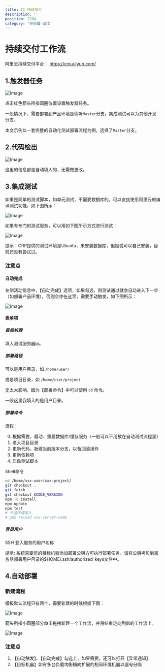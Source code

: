 ```yaml
---
title: CI 持续交付
description: ''
position: 2204
category: '经验篇-运维'
---
```


# 持续交付工作流

阿里云持续交付平台： <https://crp.aliyun.com/>

## 1.触发器任务

![Image](/experience/operation/workflow1.png)

点击红色箭头所指圆圈位置设置触发器任务。

一般情况下，需要部署到产品环境是侦听`Master`分支，集成测试可以为其他开发分支。

本文示例以一套完整的自动化测试部署流程为例，选择了`Master`分支。

## 2.代码检出

![Image](/experience/operation/workflow2.png)

这里的信息都是自动填入的，无需做更改。

## 3.集成测试

如果是简单的测试脚本，如单元测试，不需要数据库的。可以直接使用阿里云的编译测试功能，如下图所示：

![Image](/experience/operation/workflow3-1.png)

如果有专门的测试服务，可以用如下图所示方式进行测试：

![Image](/experience/operation/workflow3-2.png)

提示：CRP提供的测试环境是Ubuntu，未安装数据库，但据说可以自己安装，目前还没有尝试过。

### 注意点

#### 自动完成

左侧活动信息中，【自动完成】选项，如果勾选，则测试通过就会自动进入下一步（如部署产品环境），否则会停在这里，需要手动触发，如下图所示：

![Image](/experience/operation/workflow3-3.png)

#### 表单项

##### 目标机器

填入测试服务器ip。

##### 部署路径

可以是用户目录，如 `/home/user/`

或是项目目录，如 `/home/user/project`

无太大影响，因为【部署命令】中可以使用 `cd` 命令。

一般这里我填入的是用户目录。

##### 部署命令

流程：

0. 根据需要，启动、重启数据库/缓存服务（一般可以不用放在自动测试流程里）
1. 进入项目目录
2. 更新代码，新建当前版本分支，以备回滚操作
3. 更新依赖项
4. 启动测试脚本

Shell命令

```bash
cd /home/xxx-user/xxx-project/
git checkout .
git fetch
git checkout $CODE_VERSION
npm -d install
npm update
npm test
# 产品环境加入：
# pm2 reload xxx-server-name
```

##### 登录用户

SSH 登入服务的用户名称

提示: 系统需要您的目标机器添加部署公钥方可执行部署任务。请将公钥拷贝到服务器部署用户目录的$HOME/.ssh/authorized_keys文件中。

## 4.自动部署

### 新建流程

模板默认流程只有两个，需要新建的时候根据下图：

![Image](/experience/operation/workflow4-1.png)

箭头所指小圆圈部分单击拖拽新建一个工作流，并将结束定向到新的工作流上。

![Image](/experience/operation/workflow4-2.png)

### 注意点

1. 【自动触发】、【自动完成】勾选上，如果需要，还可以打开【异常通知】
2. 【目标机器】如有多台负载均衡横向扩展的相同环境机器以逗号分隔

